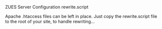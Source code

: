 ZUES Server Configuration rewrite.script 

Apache .htaccess files can be left in place. 
Just copy the rewrite.script file to the root of your site, 
to handle rewriting... 
